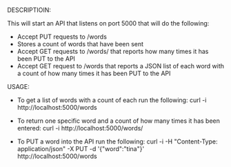 DESCRIPTIOIN:

This will start an API that listens on port 5000 that will do the following:

- Accept PUT requests to /words
- Stores a count of words that have been sent
- Accept GET requests to /words/<word> that reports how many times it has been PUT to the API
- Accept GET request to /words that reports a JSON list of each word with a count of how many times it has been PUT to the API

USAGE:

- To get a list of words with a count of each run the following:
curl -i http://localhost:5000/words

- To return one specific word and a count of how many times it has been entered:
curl -i http://localhost:5000/words/<word>

- To PUT a word into the API run the following:
curl -i -H "Content-Type: application/json" -X PUT -d '{"word":"tina"}' http://localhost:5000/words
